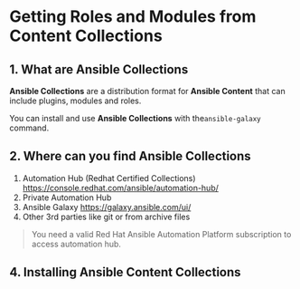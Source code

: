 # Getting Roles and Modules from Content Collections
## 1. What are Ansible Collections
**Ansible Collections** are a distribution format for **Ansible Content** that can include plugins, modules and roles.

You can install and use **Ansible Collections** with the```ansible-galaxy``` command.

## 2. Where can you find Ansible Collections
1. Automation Hub (Redhat Certified Collections) https://console.redhat.com/ansible/automation-hub/
2. Private Automation Hub
3. Ansible Galaxy https://galaxy.ansible.com/ui/
4. Other 3rd parties like git or from archive files

> You need a valid Red Hat Ansible Automation Platform subscription to access automation hub. 

## 4. Installing Ansible Content Collections

